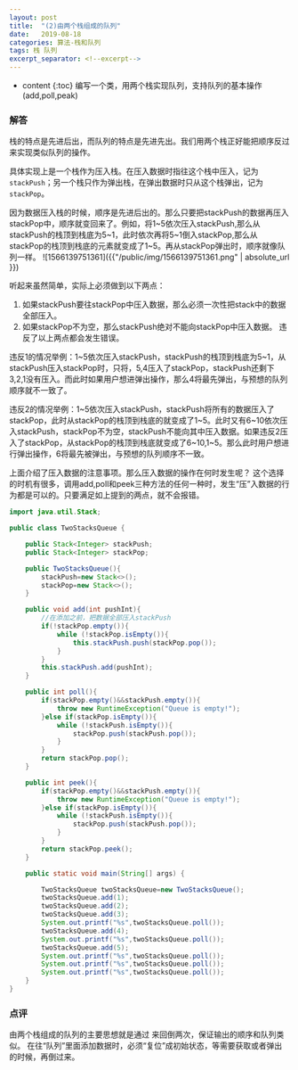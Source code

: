 ```yaml
---
layout: post
title:  "(2)由两个栈组成的队列"
date:   2019-08-18 
categories: 算法-栈和队列
tags: 栈 队列
excerpt_separator: <!--excerpt-->
---
```


* content
{:toc}
编写一个类，用两个栈实现队列，支持队列的基本操作(add,poll,peak)
<!--excerpt-->

### 解答

栈的特点是先进后出，而队列的特点是先进先出。我们用两个栈正好能把顺序反过来实现类似队列的操作。

具体实现上是一个栈作为压入栈。在压入数据时指往这个栈中压入，记为`stackPush`；另一个栈只作为弹出栈，在弹出数据时只从这个栈弹出，记为`stackPop`。

因为数据压入栈的时候，顺序是先进后出的。那么只要把stackPush的数据再压入stackPop中，顺序就变回来了。例如，将1~5依次压入stackPush,那么从stackPush的栈顶到栈底为5~1，此时依次再将5~1倒入stackPop,那么从stackPop的栈顶到栈底的元素就变成了1~5。再从stackPop弹出时，顺序就像队列一样。
![1566139751361]({{"/public/img/1566139751361.png" | absolute_url }}) 

听起来虽然简单，实际上必须做到以下两点：
1. 如果stackPush要往stackPop中压入数据，那么必须一次性把stack中的数据全部压入。
2. 如果stackPop不为空，那么stackPush绝对不能向stackPop中压入数据。
违反了以上两点都会发生错误。

违反1的情况举例：1~5依次压入stackPush，stackPush的栈顶到栈底为5~1，从stackPush压入stackPop时，只将，5,4压入了stackPop，stackPush还剩下3,2,1没有压入。而此时如果用户想进弹出操作，那么4将最先弹出，与预想的队列顺序就不一致了。

违反2的情况举例：1~5依次压入stackPush，stackPush将所有的数据压入了stackPop，此时从stackPop的栈顶到栈底的就变成了1~5。此时又有6~10依次压入stackPush，stackPop不为空，stackPush不能向其中压入数据。如果违反2压入了stackPop，从stackPop的栈顶到栈底就变成了6~10,1~5。那么此时用户想进行弹出操作，6将最先被弹出，与预想的队列顺序不一致。

上面介绍了压入数据的注意事项。那么压入数据的操作在何时发生呢？
这个选择的时机有很多，调用add,poll和peek三种方法的任何一种时，发生“压”入数据的行为都是可以的。只要满足如上提到的两点，就不会报错。

``` java
import java.util.Stack;

public class TwoStacksQueue {

    public Stack<Integer> stackPush;
    public Stack<Integer> stackPop;

    public TwoStacksQueue(){
        stackPush=new Stack<>();
        stackPop=new Stack<>();
    }

    public void add(int pushInt){
        //在添加之前，把数据全部压入stackPush
        if(!stackPop.empty()){
            while (!stackPop.isEmpty()){
                this.stackPush.push(stackPop.pop());
            }
        }
        this.stackPush.add(pushInt);
    }

    public int poll(){
        if(stackPop.empty()&&stackPush.empty()){
            throw new RuntimeException("Queue is empty!");
        }else if(stackPop.isEmpty()){
            while (!stackPush.isEmpty()){
                stackPop.push(stackPush.pop());
            }
        }
        return stackPop.pop();
    }

    public int peek(){
        if(stackPop.empty()&&stackPush.empty()){
            throw new RuntimeException("Queue is empty!");
        }else if(stackPop.isEmpty()){
            while (!stackPush.isEmpty()){
                stackPop.push(stackPush.pop());
            }
        }
        return stackPop.peek();
    }

    public static void main(String[] args) {

        TwoStacksQueue twoStacksQueue=new TwoStacksQueue();
        twoStacksQueue.add(1);
        twoStacksQueue.add(2);
        twoStacksQueue.add(3);
        System.out.printf("%s",twoStacksQueue.poll());
        twoStacksQueue.add(4);
        System.out.printf("%s",twoStacksQueue.poll());
        twoStacksQueue.add(5);
        System.out.printf("%s",twoStacksQueue.poll());
        System.out.printf("%s",twoStacksQueue.poll());
        System.out.printf("%s",twoStacksQueue.poll());
    }  
}

```

### 点评
由两个栈组成的队列的主要思想就是通过 来回倒两次，保证输出的顺序和队列类似。
在往“队列”里面添加数据时，必须“复位”成初始状态，等需要获取或者弹出的时候，再倒过来。


